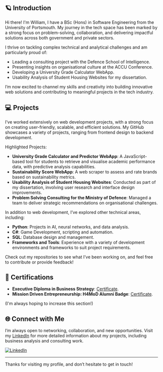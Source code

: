 ## 🪐 Introduction

Hi there! I'm William, I have a BSc (Hons) in Software Engineering from the University of Portsmouth. 
My journey in the tech space has been marked by a strong focus on problem-solving, collaboration, and delivering impactful solutions across both government and private sectors. 

I thrive on tackling complex technical and analytical challenges and am particularly proud of:

- Leading a consulting project with the Defence School of Intelligence.
- Presenting insights on organisational culture at the ACCU Conference.
- Developing a University Grade Calculator WebApp.
- Usability Analysis of Student Housing Websites for my dissertation.

I’m now excited to channel my skills and creativity into building innovative web solutions and contributing to meaningful projects in the tech industry.

## 💻 Projects

I’ve worked extensively on web development projects, with a strong focus on creating user-friendly, scalable, and efficient solutions. My GitHub showcases a variety of projects, ranging from frontend design to backend development.

Highlighted Projects:

- **University Grade Calculator and Predictor WebApp**: A JavaScript-based tool for students to retrieve and visualise academic performance data, with predictive analysis capabilities.
- **Sustainability Score WebApp**: A web scraper to assess and rate brands based on sustainability metrics.
- **Usability Analysis of Student Housing Websites**: Conducted as part of my dissertation, involving user research and interface design improvements.
- **Problem Solving Consulting for the Ministry of Defence**: Managed a team to deliver strategic recommendations on organisational challenges.

In addition to web development, I’ve explored other technical areas, including:

- **Python**: Projects in AI, neural networks, and data analysis.
- **C#**: Game Development, scripting and automation.
- **SQL**: Database design and management.
- **Frameworks and Tools**: Experience with a variety of development environments and frameworks to suit project requirements.

Check out my repositories to see what I’ve been working on, and feel free to contribute or provide feedback!

## 📜 Certifications

- **Executive Diploma in Business Strategy**: [Certificate](https://www.udemy.com/certificate/UC-d7e09854-9cd1-4f82-be26-e8bace10a9bc/).
- **Mission Driven Entrepreneurship: H4MoD Alumni Badge**: [Certificate](https://bcert.me/stthixlya).

(I'm always hoping to increase this section!)

## 🌐 Connect with Me

I’m always open to networking, collaboration, and new opportunities. Visit my [LinkedIn](https://www.linkedin.com/in/w-woods/) for more detailed information about my projects, including business analysis and consulting work.

[![LinkedIn](https://img.shields.io/badge/LinkedIn-%230077B5.svg?logo=linkedin&logoColor=white)](https://www.linkedin.com/in/w-woods/)

---

Thanks for visiting my profile, and don’t hesitate to get in touch!

<!-- Please contact me with any enquiries or error reports. -->
